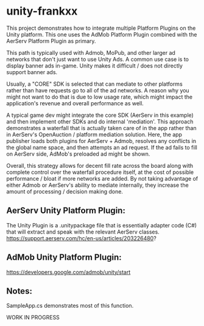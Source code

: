 # unity-frankxx

This project demonstrates how to integrate multiple Platform Plugins on the Unity platform.
This one uses the AdMob Platform Plugin combined with the AerServ Platform Plugin as primary. 

This path is typically used with Admob, MoPub, and other larger ad networks that don't just want to use Unity Ads.
A common use case is to display banner ads in-game. Unity makes it difficult / does not directly support banner ads.

Usually, a "CORE" SDK is selected that can mediate to other platforms rather than have requests go to all of the ad networks.
A reason why you might not want to do that is due to low usage rate, which might impact the application's revenue and overall performance as well.

A typical game dev might integrate the core SDK (AerServ in this example) and then implement other SDKs and do internal 'mediation'.
This approach demonstrates a waterfall that is actually taken care of in the app rather than in AerServ's OpenAuction / platform mediation solution.
Here, the app publisher loads both plugins for AerServ + Admob, resolves any conflicts in the global name space, and then attempts an ad request.
If the ad fails to fill on AerServ side, AdMob's preloaded ad might be shown.

Overall, this strategy allows for decent fill rate across the board along with complete control over the waterfall procedure itself, at the cost of possible performance / bloat if more networks are added.
By not taking advantage of either Admob or AerServ's ability to mediate internally, they increase the amount of processing / decision making done.



## AerServ Unity Platform Plugin:

The Unity Plugin is a .unitypackage file that is essentially adapter code (C#) that will extract and speak with the relevant AerServ classes. 
https://support.aerserv.com/hc/en-us/articles/203226480?

## AdMob Unity Platform Plugin:

https://developers.google.com/admob/unity/start

## Notes:

SampleApp.cs demonstrates most of this function. 

WORK IN PROGRESS
